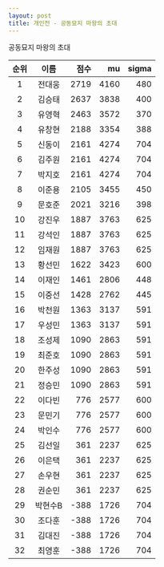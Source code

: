 ```yaml
---
layout: post
title: 개인전 - 공동묘지 마왕의 초대
---
```


공동묘지 마왕의 초대

| 순위 | 이름 | 점수 | mu | sigma |
|:---:|:---:|---:|---:|---:|
| 1 | 전대웅 | 2719 | 4160 | 480 |
| 2 | 김승태 | 2637 | 3838 | 400 |
| 3 | 유영혁 | 2463 | 3572 | 370 |
| 4 | 유창현 | 2188 | 3354 | 388 |
| 5 | 신동이 | 2161 | 4274 | 704 |
| 6 | 김주원 | 2161 | 4274 | 704 |
| 7 | 박지호 | 2161 | 4274 | 704 |
| 8 | 이준용 | 2105 | 3455 | 450 |
| 9 | 문호준 | 2021 | 3216 | 398 |
| 10 | 강진우 | 1887 | 3763 | 625 |
| 11 | 강석인 | 1887 | 3763 | 625 |
| 12 | 임재원 | 1887 | 3763 | 625 |
| 13 | 황선민 | 1622 | 3423 | 600 |
| 14 | 이재인 | 1461 | 2806 | 448 |
| 15 | 이중선 | 1428 | 2762 | 445 |
| 16 | 박천원 | 1363 | 3137 | 591 |
| 17 | 우성민 | 1363 | 3137 | 591 |
| 18 | 조성제 | 1090 | 2863 | 591 |
| 19 | 최준호 | 1090 | 2863 | 591 |
| 20 | 한주성 | 1090 | 2863 | 591 |
| 21 | 정승민 | 1090 | 2863 | 591 |
| 22 | 이다빈 | 776 | 2577 | 600 |
| 23 | 문민기 | 776 | 2577 | 600 |
| 24 | 박인수 | 776 | 2577 | 600 |
| 25 | 김선일 | 361 | 2237 | 625 |
| 26 | 이은택 | 361 | 2237 | 625 |
| 27 | 손우현 | 361 | 2237 | 625 |
| 28 | 권순민 | 361 | 2237 | 625 |
| 29 | 박현수B | -388 | 1726 | 704 |
| 30 | 조다훈 | -388 | 1726 | 704 |
| 31 | 김대진 | -388 | 1726 | 704 |
| 32 | 최영훈 | -388 | 1726 | 704 |
